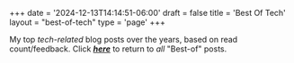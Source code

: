 +++
date = '2024-12-13T14:14:51-06:00'
draft = false
title = 'Best Of Tech'
layout = "best-of-tech"
type = 'page'
+++

My top *tech-related* blog posts over the years, based on read count/feedback. Click [***here***](https://julianwest.me/Blog/best-of/) to return to *all* "Best-of" posts.